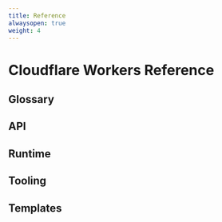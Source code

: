 ```yaml
---
title: Reference
alwaysopen: true
weight: 4
---
```


# Cloudflare Workers Reference

## Glossary

## API

## Runtime

## Tooling

## Templates

